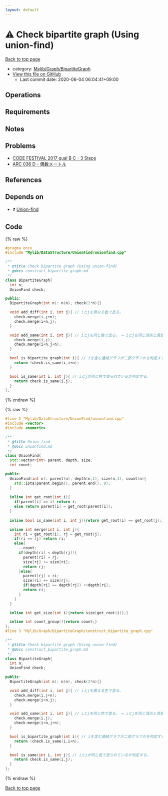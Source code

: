 ```yaml
---
layout: default
---
```


<!-- mathjax config similar to math.stackexchange -->
<script type="text/javascript" async
  src="https://cdnjs.cloudflare.com/ajax/libs/mathjax/2.7.5/MathJax.js?config=TeX-MML-AM_CHTML">
</script>
<script type="text/x-mathjax-config">
  MathJax.Hub.Config({
    TeX: { equationNumbers: { autoNumber: "AMS" }},
    tex2jax: {
      inlineMath: [ ['$','$'] ],
      processEscapes: true
    },
    "HTML-CSS": { matchFontHeight: false },
    displayAlign: "left",
    displayIndent: "2em"
  });
</script>

<script type="text/javascript" src="https://cdnjs.cloudflare.com/ajax/libs/jquery/3.4.1/jquery.min.js"></script>
<script src="https://cdn.jsdelivr.net/npm/jquery-balloon-js@1.1.2/jquery.balloon.min.js" integrity="sha256-ZEYs9VrgAeNuPvs15E39OsyOJaIkXEEt10fzxJ20+2I=" crossorigin="anonymous"></script>
<script type="text/javascript" src="../../../../assets/js/copy-button.js"></script>
<link rel="stylesheet" href="../../../../assets/css/copy-button.css" />


# :warning: Check bipartite graph (Using union-find)

<a href="../../../../index.html">Back to top page</a>

* category: <a href="../../../../index.html#3b87eee7aef75da88610c966a8da844f">Mylib/Graph/BipartiteGraph</a>
* <a href="{{ site.github.repository_url }}/blob/master/Mylib/Graph/BipartiteGraph/construct_bipartite_graph.cpp">View this file on GitHub</a>
    - Last commit date: 2020-06-04 06:04:41+09:00




## Operations

## Requirements

## Notes

## Problems

- [CODE FESTIVAL 2017 qual B C - 3 Steps](https://atcoder.jp/contests/code-festival-2017-qualb/tasks/code_festival_2017_qualb_c)
- [ARC 036 D - 偶数メートル](https://atcoder.jp/contests/arc036/tasks/arc036_d)

## References



## Depends on

* :question: <a href="../../DataStructure/UnionFind/unionfind.cpp.html">Union-find</a>


## Code

<a id="unbundled"></a>
{% raw %}
```cpp
#pragma once
#include "Mylib/DataStructure/UnionFind/unionfind.cpp"

/**
 * @title Check bipartite graph (Using union-find)
 * @docs construct_bipartite_graph.md
 */
class BipartiteGraph{
  int n;
  UnionFind check;

public:
  BipartiteGraph(int n): n(n), check(2*n){}

  void add_diff(int i, int j){ // iとjを異なる色で塗る。
    check.merge(i,j+n);
    check.merge(i+n,j);
  }

  void add_same(int i, int j){ // iとjを同じ色で塗る。 = iとjを同じ頂点と見做す。
    check.merge(i,j);
    check.merge(i+n,j+n);
  }

  bool is_bipartite_graph(int i){ // iを含む連結グラフが二部グラフかを判定する。
    return !check.is_same(i,i+n);
  }

  bool is_same(int i, int j){ // iとjが同じ色で塗られているか判定する。
    return check.is_same(i,j);
  }
};

```
{% endraw %}

<a id="bundled"></a>
{% raw %}
```cpp
#line 2 "Mylib/DataStructure/UnionFind/unionfind.cpp"
#include <vector>
#include <numeric>

/**
 * @title Union-find
 * @docs unionfind.md
 */
class UnionFind{
  std::vector<int> parent, depth, size;
  int count;

public:
  UnionFind(int n): parent(n), depth(n,1), size(n,1), count(n){
    std::iota(parent.begin(), parent.end(), 0);
  }
  
  inline int get_root(int i){
    if(parent[i] == i) return i;
    else return parent[i] = get_root(parent[i]);
  }
  
  inline bool is_same(int i, int j){return get_root(i) == get_root(j);}

  inline int merge(int i, int j){
    int ri = get_root(i), rj = get_root(j);
    if(ri == rj) return ri;
    else{
      --count;
      if(depth[ri] < depth[rj]){
        parent[ri] = rj;
        size[rj] += size[ri];
        return rj;
      }else{
        parent[rj] = ri;
        size[ri] += size[rj];
        if(depth[ri] == depth[rj]) ++depth[ri];
        return ri;
      }
    }
  }

  inline int get_size(int i){return size[get_root(i)];}

  inline int count_group(){return count;}
};
#line 3 "Mylib/Graph/BipartiteGraph/construct_bipartite_graph.cpp"

/**
 * @title Check bipartite graph (Using union-find)
 * @docs construct_bipartite_graph.md
 */
class BipartiteGraph{
  int n;
  UnionFind check;

public:
  BipartiteGraph(int n): n(n), check(2*n){}

  void add_diff(int i, int j){ // iとjを異なる色で塗る。
    check.merge(i,j+n);
    check.merge(i+n,j);
  }

  void add_same(int i, int j){ // iとjを同じ色で塗る。 = iとjを同じ頂点と見做す。
    check.merge(i,j);
    check.merge(i+n,j+n);
  }

  bool is_bipartite_graph(int i){ // iを含む連結グラフが二部グラフかを判定する。
    return !check.is_same(i,i+n);
  }

  bool is_same(int i, int j){ // iとjが同じ色で塗られているか判定する。
    return check.is_same(i,j);
  }
};

```
{% endraw %}

<a href="../../../../index.html">Back to top page</a>

